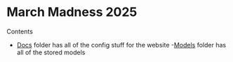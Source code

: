 # March Madness 2025  


Contents

 - [Docs](https://github.com/AlexMangiafico/march_madness_2025/tree/main/docs) folder has all of the config stuff for the website
-[Models](https://github.com/AlexMangiafico/march_madness_2025/tree/main/models) folder has all of the stored models

